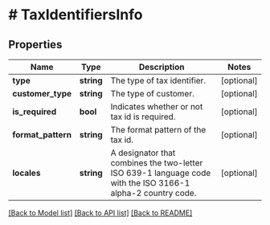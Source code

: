 # # TaxIdentifiersInfo

## Properties

Name | Type | Description | Notes
------------ | ------------- | ------------- | -------------
**type** | **string** | The type of tax identifier. | [optional]
**customer_type** | **string** | The type of customer. | [optional]
**is_required** | **bool** | Indicates whether or not tax id is required. | [optional]
**format_pattern** | **string** | The format pattern of the tax id. | [optional]
**locales** | **string** | A designator that combines the two-letter ISO 639-1 language code with the ISO 3166-1 alpha-2 country code. | [optional]

[[Back to Model list]](../../README.md#models) [[Back to API list]](../../README.md#endpoints) [[Back to README]](../../README.md)
